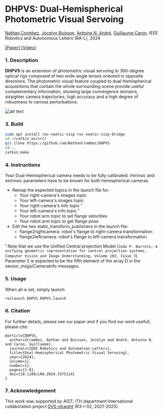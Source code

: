 # DHPVS: Dual-Hemispherical Photometric Visual Servoing
[Nathan Crombez](http://nathancrombez.free.fr/), [Jocelyn Buisson](https://www.ciad-lab.fr/jocelyn_buisson/), [Antoine N. André](https://antoineandre.github.io/), [Guillaume Caron](https://home.mis.u-picardie.fr/~g-caron), IEEE Robotics and Autonomous Letters (RA-L), 2024

[[Paper]](http://nathancrombez.free.fr/) [[Video]](https://www.youtube.com/watch?v=hoYNN9570LE)

### 1. Description
**DHPVS** is an extension of photometric visual servoing to 360-degree optical rigs
composed of two wide-angle lenses oriented in opposite directions.
The photometric visual feature coupled to dual-hemispherical
acquisitions that contain the whole surrounding scene provide
useful complementary information, showing large convergence domains,
straighter camera trajectories, high accuracy and a high degree of 
robustness to various perturbations.

![alt text](https://raw.githubusercontent.com/NathanCrombez/DHPVS/main/img/DHPVS.gif)

### 3. Build
```bash
sudo apt install ros-noetic-visp ros-noetic-visp-bridge
cd ~/catkin_ws/src/
git clone https://github.com/NathanCrombez/DHPVS
cd ..
catkin_make
```

### 4. Instructions
Your Dual-Hemispherical camera needs to be fully calibrated.
Intrinsic and extrinsic parameters have to be known for both hemispherical cameras.
* Remap the expected topics in the launch file for: 
  * Your right-camera's images topic
  * Your left-camera's images topic
  * Your right-camera's info topic ¹
  * Your left-camera's info topic ¹
  * Your robot arm topic to set flange velocities
  * Your robot arm topic to get flange pose
* Edit the two static_transform_publishers in the launch file:
  * flange2rightcamera: robot's flange to right-camera transformation
  * flange2leftcamera: robot's flange to left-camera transformation 

¹ Note that we use the Unified Central projection Model (`João P. Barreto,
A unifying geometric representation for central projection systems,
Computer Vision and Image Understanding, Volume 103, Issue 3`). 
Parameter ξ is expected to be the fifth element of the array D in the sensor_msgs/CameraInfo messages.

### 5. Usage
When all is set, simply launch: 
```bash
roslaunch DHPVS DHPVS.launch
```

### 6. Citation

For further details, please see our paper and if you find our work usefull, please cite:
```
@article{DHPVS,
  author={Crombez, Nathan and Buisson, Jocelyn and André, Antoine N. and Caron, Guillaume},
  journal={IEEE Robotics and Automation Letters}, 
  title={Dual-Hemispherical Photometric Visual Servoing}, 
  year={2024},
  volume={},
  number={},
  pages={1-8},
  doi={10.1109/LRA.2024.3375114}
}
```

### 7. Acknowledgement
This work was supported by AIST, ITH department international collaboration project [DVS-straight](https://unit.aist.go.jp/jrl-22022/en/projects/project-dvsstraight.html) (R3-I-02, 2021-2025).